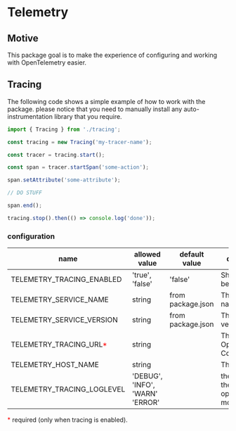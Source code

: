 # Telemetry
## Motive
This package goal is to make the experience of configuring and working with OpenTelemetry easier.
## Tracing
The following code shows a simple example of how to work with the package. please notice that you need to manually install any auto-instrumentation library that you require.

```typescript
import { Tracing } from './tracing';

const tracing = new Tracing('my-tracer-name');

const tracer = tracing.start();

const span = tracer.startSpan('some-action');

span.setAttribute('some-attribute');

// DO STUFF

span.end();

tracing.stop().then(() => console.log('done'));
```
### configuration
| name |allowed value| default value | description
|---|---|---|---|
|TELEMETRY_TRACING_ENABLED|'true', 'false'|'false'|Should Tracing be enabled| 
|TELEMETRY_SERVICE_NAME|string|from package.json| The service name
|TELEMETRY_SERVICE_VERSION|string| from package.json| The service version
|TELEMETRY_TRACING_URL<span style="color:red">*</span>|string||The URL to the OpenTelemetry Collector
|TELEMETRY_HOST_NAME|string||The host name
|TELEMETRY_TRACING_LOGLEVEL| 'DEBUG', 'INFO', 'WARN' 'ERROR'||the log level of the internal opentelemetry modules

<span style="color:red">*</span> required (only when tracing is enabled). 